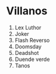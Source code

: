 
# Villanos

1. Lex Luthor
2. Joker
3. Flash Reverso
4. Doomsday
5. Deadshot
6. Duende verde
7. Tanos
